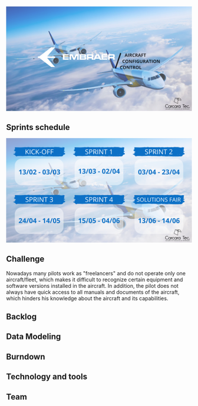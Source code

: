![slide1](https://github.com/CarcaraTec/Embraer/blob/0bb3e713171db4ab27c0d4245d3d740156a9de88/Documents/AIRCRAFT%20CONFIGURATION%20CONTROL.png)

## Sprints schedule
![slide2](https://github.com/CarcaraTec/Embraer/blob/14387268bbdea089aeec3be41cc1a5fa27fd6d54/Documents/Schudle.png)

## Challenge

Nowadays many pilots work as "freelancers" and do not operate only one aircraft/fleet, which makes it difficult to recognize certain equipment and software versions installed in the aircraft. In addition, the pilot does not always have quick access to all manuals and documents of the aircraft, which hinders his knowledge about the aircraft and its capabilities.

## Backlog

## Data Modeling

## Burndown

## Technology and tools

## Team

 
